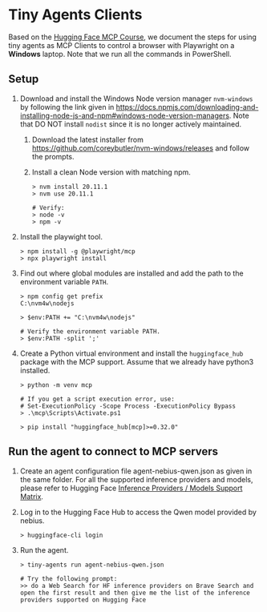 # Tiny Agents Clients

Based on the [Hugging Face MCP Course](https://huggingface.co/learn/mcp-course/en/unit1/mcp-clients#tiny-agents-clients), we document the steps for using tiny agents as MCP Clients to control a browser with Playwright on a **Windows** laptop. Note that we run all the commands in PowerShell.

## Setup

1. Download and install the Windows Node version manager `nvm-windows` by following the link given in https://docs.npmjs.com/downloading-and-installing-node-js-and-npm#windows-node-version-managers. Note that DO NOT install `nodist` since it is no longer actively maintained.
  
    1. Download the latest installer from https://github.com/coreybutler/nvm-windows/releases and follow the prompts.

    1. Install a clean Node version with matching npm.

        ```
        > nvm install 20.11.1
        > nvm use 20.11.1

        # Verify:
        > node -v
        > npm -v
        ```   

1. Install the playwight tool.

    ```
    > npm install -g @playwright/mcp
    > npx playwright install
    ```

1. Find out where global modules are installed and add the path to the environment variable `PATH`.

    ```
    > npm config get prefix
    C:\nvm4w\nodejs
    
    > $env:PATH += "C:\nvm4w\nodejs"

    # Verify the environment variable PATH.
    > $env:PATH -split ';'
    ```

1. Create a Python virtual environment and install the `huggingface_hub` package with the MCP support. Assume that we already have python3 installed.

    ```
    > python -m venv mcp

    # If you get a script execution error, use:
    # Set-ExecutionPolicy -Scope Process -ExecutionPolicy Bypass
    > .\mcp\Scripts\Activate.ps1

    > pip install "huggingface_hub[mcp]>=0.32.0"
    ```

## Run the agent to connect to MCP servers

1. Create an agent configuration file agent-nebius-qwen.json as given in the same folder. For all the supported inference providers and models, please refer to Hugging Face [Inference Providers / Models Support Matrix](https://huggingface.co/inference/models).

1. Log in to the Hugging Face Hub to access the Qwen model provided by nebius.

    ```
    > huggingface-cli login
    ```

1. Run the agent.

    ```
    > tiny-agents run agent-nebius-qwen.json

    # Try the following prompt:
    >> do a Web Search for HF inference providers on Brave Search and open the first result and then give me the list of the inference providers supported on Hugging Face
    ```